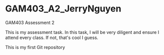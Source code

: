 # GAM403_A2_JerryNguyen
GAM403 Assessment 2

This is my assessment task. In this task, I will be very diligent and ensure I attend every class.
If not, that's cool I guess.

This is my first Git repository
